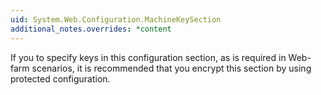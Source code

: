 ```yaml
---
uid: System.Web.Configuration.MachineKeySection
additional_notes.overrides: *content
---
```


<p>If you to specify keys in this configuration section, as is required in Web-farm scenarios, it is recommended that you encrypt this section by using protected configuration.</p>


